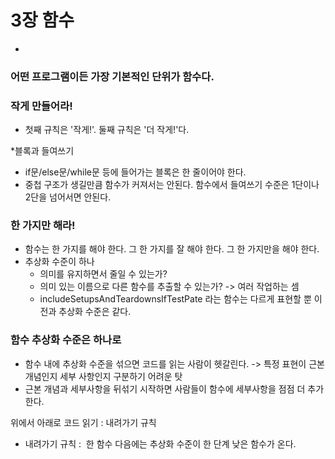 # 3장 함수

-

### 어떤 프로그램이든 가장 기본적인 단위가 함수다.

### 작게 만들어라!

- 첫째 규칙은 '작게!'. 둘째 규칙은 '더 작게!'다.

*블록과 들여쓰기

- if문/else문/while문 등에 들어가는 블록은 한 줄이어야 한다.
- 중첩 구조가 생길만큼 함수가 커져서는 안된다. 함수에서 들여쓰기 수준은 1단이나 2단을 넘어서면 안된다.

### 한 가지만 해라!

- 함수는 한 가지를 해야 한다. 그 한 가지를 잘 해야 한다. 그 한 가지만을 해야 한다.
- 추상화 수준이 하나
    - 의미를 유지하면서 줄일 수 있는가?
    - 의미 있는 이름으로 다른 함수를 추출할 수 있는가? -> 여러 작업하는 셈
    - includeSetupsAndTeardownsIfTestPate 라는 함수는 다르게 표현할 뿐 이전과 추상화 수준은 같다.

### 함수 추상화 수준은 하나로

- 함수 내에 추상화 수준을 섞으면 코드를 읽는 사람이 헷갈린다. -> 특정 표현이 근본 개념인지 세부 사항인지 구분하기 어려운 탓
- 근본 개념과 세부사항을 뒤섞기 시작하면 사람들이 함수에 세부사항을 점점 더 추가한다.

위에서 아래로 코드 읽기 : 내려가기 규칙

- 내려가기 규칙 :  한 함수 다음에는 추상화 수준이 한 단계 낮은 함수가 온다.
